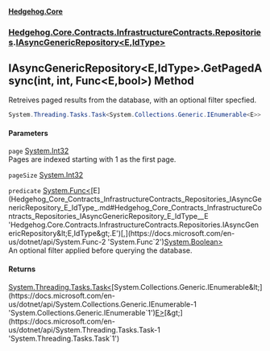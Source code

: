#### [Hedgehog.Core](index.md 'index')
### [Hedgehog.Core.Contracts.InfrastructureContracts.Repositories](Hedgehog_Core_Contracts_InfrastructureContracts_Repositories.md 'Hedgehog.Core.Contracts.InfrastructureContracts.Repositories').[IAsyncGenericRepository&lt;E,IdType&gt;](Hedgehog_Core_Contracts_InfrastructureContracts_Repositories_IAsyncGenericRepository_E_IdType_.md 'Hedgehog.Core.Contracts.InfrastructureContracts.Repositories.IAsyncGenericRepository&lt;E,IdType&gt;')
## IAsyncGenericRepository&lt;E,IdType&gt;.GetPagedAsync(int, int, Func&lt;E,bool&gt;) Method
Retreives paged results from the database, with an optional filter specfied.  
```csharp
System.Threading.Tasks.Task<System.Collections.Generic.IEnumerable<E>> GetPagedAsync(int page, int pageSize, System.Func<E,bool> predicate=null);
```
#### Parameters
<a name='Hedgehog_Core_Contracts_InfrastructureContracts_Repositories_IAsyncGenericRepository_E_IdType__GetPagedAsync(int_int_System_Func_E_bool_)_page'></a>
`page` [System.Int32](https://docs.microsoft.com/en-us/dotnet/api/System.Int32 'System.Int32')  
Pages are indexed starting with 1 as the first page.
  
<a name='Hedgehog_Core_Contracts_InfrastructureContracts_Repositories_IAsyncGenericRepository_E_IdType__GetPagedAsync(int_int_System_Func_E_bool_)_pageSize'></a>
`pageSize` [System.Int32](https://docs.microsoft.com/en-us/dotnet/api/System.Int32 'System.Int32')  
  
<a name='Hedgehog_Core_Contracts_InfrastructureContracts_Repositories_IAsyncGenericRepository_E_IdType__GetPagedAsync(int_int_System_Func_E_bool_)_predicate'></a>
`predicate` [System.Func&lt;](https://docs.microsoft.com/en-us/dotnet/api/System.Func-2 'System.Func`2')[E](Hedgehog_Core_Contracts_InfrastructureContracts_Repositories_IAsyncGenericRepository_E_IdType_.md#Hedgehog_Core_Contracts_InfrastructureContracts_Repositories_IAsyncGenericRepository_E_IdType__E 'Hedgehog.Core.Contracts.InfrastructureContracts.Repositories.IAsyncGenericRepository&lt;E,IdType&gt;.E')[,](https://docs.microsoft.com/en-us/dotnet/api/System.Func-2 'System.Func`2')[System.Boolean](https://docs.microsoft.com/en-us/dotnet/api/System.Boolean 'System.Boolean')[&gt;](https://docs.microsoft.com/en-us/dotnet/api/System.Func-2 'System.Func`2')  
An optional filter applied before querying the database.
  
#### Returns
[System.Threading.Tasks.Task&lt;](https://docs.microsoft.com/en-us/dotnet/api/System.Threading.Tasks.Task-1 'System.Threading.Tasks.Task`1')[System.Collections.Generic.IEnumerable&lt;](https://docs.microsoft.com/en-us/dotnet/api/System.Collections.Generic.IEnumerable-1 'System.Collections.Generic.IEnumerable`1')[E](Hedgehog_Core_Contracts_InfrastructureContracts_Repositories_IAsyncGenericRepository_E_IdType_.md#Hedgehog_Core_Contracts_InfrastructureContracts_Repositories_IAsyncGenericRepository_E_IdType__E 'Hedgehog.Core.Contracts.InfrastructureContracts.Repositories.IAsyncGenericRepository&lt;E,IdType&gt;.E')[&gt;](https://docs.microsoft.com/en-us/dotnet/api/System.Collections.Generic.IEnumerable-1 'System.Collections.Generic.IEnumerable`1')[&gt;](https://docs.microsoft.com/en-us/dotnet/api/System.Threading.Tasks.Task-1 'System.Threading.Tasks.Task`1')  
